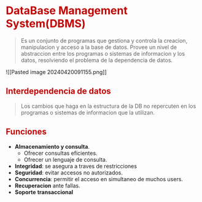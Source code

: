 # <span style="color:#c00000">DataBase Management System(DBMS)</span>

> Es un conjunto de programas que gestiona y controla la creacion, manipulacion y acceso a la base de datos.
> Provee un nivel de abstraccion entre los programas o sistemas de informacion y los datos, resolviendo el problema de la dependencia de datos.

![[Pasted image 20240420091155.png]]

## <span style="color:#c00000">Interdependencia de datos</span>

> Los cambios que haga en la estructura de la DB no repercuten en los programas o sistemas de informacion que la utilizan.

## <span style="color:#c00000">Funciones</span>

- **Almacenamiento y consulta**.
	- Ofrecer consultas eficientes.
	- Ofrecer un lenguaje de consulta.
- **Integridad**: se asegura a traves de restricciones
- **Seguridad**: evitar accesos no autorizados.
- **Concurrencia**: permitir el acceso en simultaneo de muchos users.
- **Recuperacion** ante fallas.
- **Soporte** **transaccional**